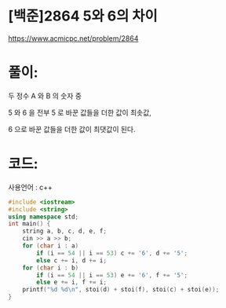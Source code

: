 # [백준]2864 5와 6의 차이

https://www.acmicpc.net/problem/2864

# 풀이:

두 정수 A 와 B 의 숫자 중

5 와 6 을 전부 5 로 바꾼 값들을 더한 값이 최솟값,

6 으로 바꾼 값들을 더한 값이 최댓값이 된다.



# **코드:** 

사용언어 : c++
```c++
#include <iostream>
#include <string>
using namespace std;
int main() {
	string a, b, c, d, e, f;
	cin >> a >> b;
	for (char i : a)
		if (i == 54 || i == 53)	c += '6', d += '5';
		else c += i, d += i;
	for (char i : b)
		if (i == 54 || i == 53)	e += '6', f += '5';
		else e += i, f += i;
	printf("%d %d\n", stoi(d) + stoi(f), stoi(c) + stoi(e));
}
```

